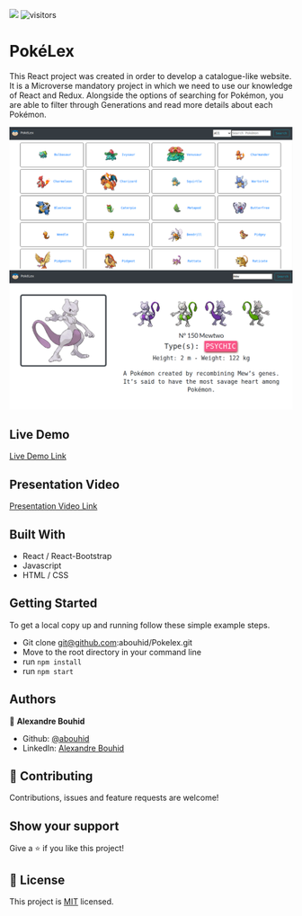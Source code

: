 ![](https://img.shields.io/badge/Microverse-blueviolet)
![visitors](https://visitor-badge.glitch.me/badge?page_id=abouhid/Pokelex)

# PokéLex

This React project was created in order to develop a catalogue-like website. It is a Microverse mandatory project in which we need to use our knowledge of React and Redux.
Alongside the options of searching for Pokémon, you are able to filter through Generations and read more details about each Pokémon.

![screenshot](./src/images/img1.png)
![screenshot](./src/images/img2.png)

## Live Demo

[Live Demo Link](https://pokelex.netlify.app/)

## Presentation Video

[Presentation Video Link](https://www.loom.com/share/780e679306cd455ca6120dfea404005e)

## Built With

- React / React-Bootstrap
- Javascript
- HTML / CSS

## Getting Started

To get a local copy up and running follow these simple example steps.

- Git clone git@github.com:abouhid/Pokelex.git
- Move to the root directory in your command line
- run `npm install`
- run `npm start`

## Authors

👤 **Alexandre Bouhid**

- Github: [@abouhid](https://github.com/abouhid)
- LinkedIn: [Alexandre Bouhid](https://www.linkedin.com/in/alexandrebouhid/)

## 🤝 Contributing

Contributions, issues and feature requests are welcome!

## Show your support

Give a ⭐️ if you like this project!

## 📝 License

This project is [MIT](lic.url) licensed.
